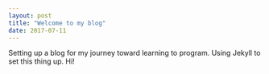 ```yaml
---
layout: post
title: "Welcome to my blog"
date: 2017-07-11
---
```


Setting up a blog for my journey toward learning to program. Using Jekyll to set this thing up. Hi!
